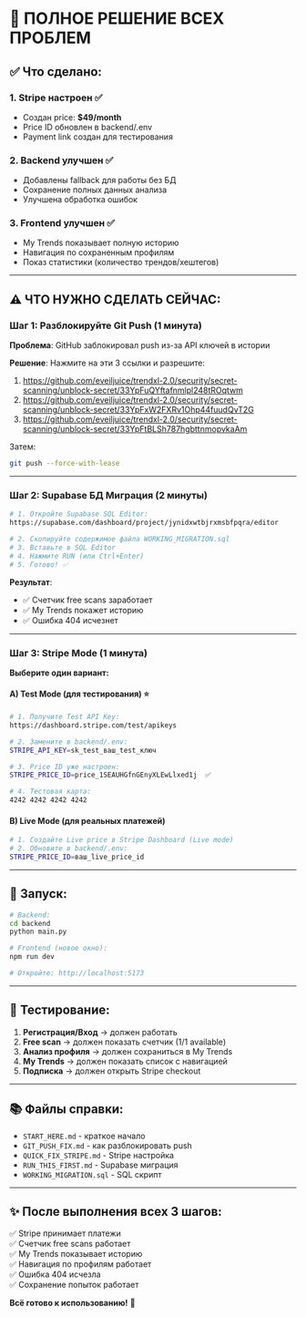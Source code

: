 # 🎯 ПОЛНОЕ РЕШЕНИЕ ВСЕХ ПРОБЛЕМ

## ✅ Что сделано:

### 1. Stripe настроен ✅
- Создан price: **$49/month**
- Price ID обновлен в backend/.env
- Payment link создан для тестирования

### 2. Backend улучшен ✅
- Добавлены fallback для работы без БД
- Сохранение полных данных анализа
- Улучшена обработка ошибок

### 3. Frontend улучшен ✅
- My Trends показывает полную историю
- Навигация по сохраненным профилям
- Показ статистики (количество трендов/хештегов)

---

## ⚠️ ЧТО НУЖНО СДЕЛАТЬ СЕЙЧАС:

### Шаг 1: Разблокируйте Git Push (1 минута)

**Проблема**: GitHub заблокировал push из-за API ключей в истории

**Решение**: Нажмите на эти 3 ссылки и разрешите:

1. https://github.com/eveiljuice/trendxl-2.0/security/secret-scanning/unblock-secret/33YpFuQYftafnmlpl248tROqtwm
2. https://github.com/eveiljuice/trendxl-2.0/security/secret-scanning/unblock-secret/33YpFxW2FXRv1Ohp44fuudQvT2G
3. https://github.com/eveiljuice/trendxl-2.0/security/secret-scanning/unblock-secret/33YpFtBLSh787hgbttnmopvkaAm

Затем:
```bash
git push --force-with-lease
```

---

### Шаг 2: Supabase БД Миграция (2 минуты)

```bash
# 1. Откройте Supabase SQL Editor:
https://supabase.com/dashboard/project/jynidxwtbjrxmsbfpqra/editor

# 2. Скопируйте содержимое файла WORKING_MIGRATION.sql
# 3. Вставьте в SQL Editor
# 4. Нажмите RUN (или Ctrl+Enter)
# 5. Готово! ✅
```

**Результат**: 
- ✅ Счетчик free scans заработает
- ✅ My Trends покажет историю
- ✅ Ошибка 404 исчезнет

---

### Шаг 3: Stripe Mode (1 минута)

**Выберите один вариант:**

#### A) Test Mode (для тестирования) ⭐

```bash
# 1. Получите Test API Key:
https://dashboard.stripe.com/test/apikeys

# 2. Замените в backend/.env:
STRIPE_API_KEY=sk_test_ваш_test_ключ

# 3. Price ID уже настроен:
STRIPE_PRICE_ID=price_1SEAUHGfnGEnyXLEwLlxed1j  ✅

# 4. Тестовая карта:
4242 4242 4242 4242
```

#### B) Live Mode (для реальных платежей)

```bash
# 1. Создайте Live price в Stripe Dashboard (Live mode)
# 2. Обновите в backend/.env:
STRIPE_PRICE_ID=ваш_live_price_id
```

---

## 🚀 Запуск:

```bash
# Backend:
cd backend
python main.py

# Frontend (новое окно):
npm run dev

# Откройте: http://localhost:5173
```

---

## 🧪 Тестирование:

1. **Регистрация/Вход** → должен работать
2. **Free scan** → должен показать счетчик (1/1 available)
3. **Анализ профиля** → должен сохраниться в My Trends
4. **My Trends** → должен показать список с навигацией
5. **Подписка** → должен открыть Stripe checkout

---

## 📚 Файлы справки:

- `START_HERE.md` - краткое начало
- `GIT_PUSH_FIX.md` - как разблокировать push
- `QUICK_FIX_STRIPE.md` - Stripe настройка
- `RUN_THIS_FIRST.md` - Supabase миграция
- `WORKING_MIGRATION.sql` - SQL скрипт

---

## ✨ После выполнения всех 3 шагов:

✅ Stripe принимает платежи  
✅ Счетчик free scans работает  
✅ My Trends показывает историю  
✅ Навигация по профилям работает  
✅ Ошибка 404 исчезла  
✅ Сохранение попыток работает  

**Всё готово к использованию!** 🎉



